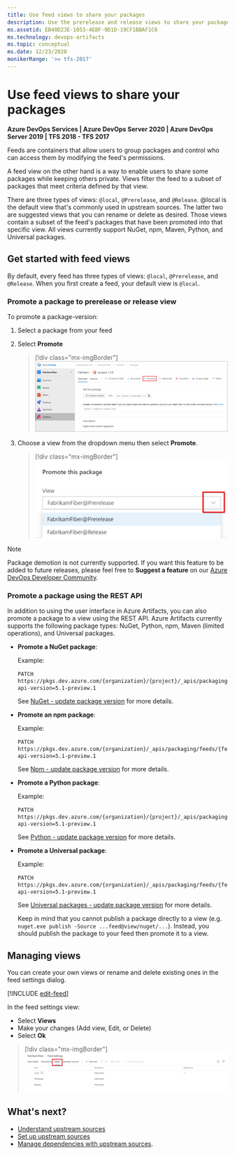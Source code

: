 ```yaml
---
title: Use feed views to share your packages
description: Use the prerelease and release views to share your packages with consumers
ms.assetid: EB40D23E-1053-4EBF-9D1D-19CF1BBAF1C6
ms.technology: devops-artifacts
ms.topic: conceptual
ms.date: 12/23/2020
monikerRange: '>= tfs-2017'
---
```

 
# Use feed views to share your packages

**Azure DevOps Services | Azure DevOps Server 2020 | Azure DevOps Server 2019 | TFS 2018 - TFS 2017**

Feeds are containers that allow users to group packages and control who can access them by modifying the feed's permissions.

A feed view on the other hand is a way to enable users to share some packages while keeping others private. Views filter the feed to a subset of packages that meet criteria defined by that view.

There are three types of views: `@local`, `@Prerelease`, and `@Release`. @local is the default view that's commonly used in upstream sources. The latter two are suggested views that you can rename or delete as desired. Those views contain a subset of the feed's packages that have been promoted into that specific view. All views currently support NuGet, npm, Maven, Python, and Universal packages.

## Get started with feed views

By default, every feed has three types of views: `@local`, `@Prerelease`, and `@Release`. When you first create a feed, your default view is `@local`.

### Promote a package to prerelease or release view 

To promote a package-version:

1. Select a package from your feed

1. Select **Promote**
    > [!div class="mx-imgBorder"]
    > ![Promote button](media/release-views-promote.png)

1. Choose a view from the dropdown menu then select **Promote**.
    > [!div class="mx-imgBorder"]
    > ![views dropdown menu](media/release-views-promote-choice.png)

> [!NOTE]
> Package demotion is not currently supported. If you want this feature to be added to future releases, please feel free to **Suggest a feature** on our [Azure DevOps Developer Community](https://developercommunity.visualstudio.com/spaces/21/index.html).

### Promote a package using the REST API

In addition to using the user interface in Azure Artifacts, you can also promote a package to a view using the REST API. Azure Artifacts currently supports the following package types: NuGet, Python, npm, Maven (limited operations), and Universal packages.

* **Promote a NuGet package**:

    Example:
    
    ```HTTP
    PATCH https://pkgs.dev.azure.com/{organization}/{project}/_apis/packaging/feeds/{feedId}/nuget/packages/{packageName}/versions/{packageVersion}?api-version=5.1-preview.1
    ```
    
    See [NuGet - update package version](/rest/api/azure/devops/artifactspackagetypes/nuget/update%20package%20version?view=azure-devops-rest-5.1) for more details.

* **Promote an npm package**:

    Example:
    
    ```HTTP
    PATCH https://pkgs.dev.azure.com/{organization}/_apis/packaging/feeds/{feedId}/npm/{packageName}/versions/{packageVersion}?api-version=5.1-preview.1
    ```
    
    See [Npm - update package version](/rest/api/azure/devops/artifactspackagetypes/npm/update%20package?view=azure-devops-rest-5.1) for more details.

* **Promote a Python package**:

    Example:
    
    ```HTTP
    PATCH https://pkgs.dev.azure.com/{organization}/{project}/_apis/packaging/feeds/{feedId}/pypi/packages/{packageName}/versions/{packageVersion}?api-version=5.1-preview.1
    ```
    
    See [Python - update package version](/rest/api/azure/devops/artifactspackagetypes/python/update%20package%20version?view=azure-devops-rest-5.1) for more details.


* **Promote a Universal package**:

    Example:
    
    ```HTTP
    PATCH https://pkgs.dev.azure.com/{organization}/_apis/packaging/feeds/{feedId}/upack/packages/{packageName}/versions/{packageVersion}?api-version=5.1-preview.1
    ```
    
    See [Universal packages - update package version](/rest/api/azure/devops/artifactspackagetypes/universal/update%20package%20version?view=azure-devops-rest-5.1) for more details.
    
    Keep in mind that you cannot publish a package directly to a view (e.g. `nuget.exe publish -Source ...feed@view/nuget/...`). Instead, you should publish the package to your feed then promote it to a view. 

## Managing views

You can create your own views or rename and delete existing ones in the feed settings dialog.

[!INCLUDE [edit-feed](../includes/edit-feed.md)]

In the feed settings view:
- Select **Views**
- Make your changes (Add view, Edit, or Delete)
- Select **Ok**

> [!div class="mx-imgBorder"]
> ![Managing views](media/feed-settings-views.png)

## What's next?

- [Understand upstream sources](../concepts/upstream-sources.md)
- [Set up upstream sources](../how-to/set-up-upstream-sources.md)
- [Manage dependencies with upstream sources](../tutorials/protect-oss-packages-with-upstream-sources.md).